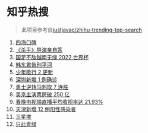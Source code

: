 # 知乎热搜

> 此项目参考自[justjavac/zhihu-trending-top-search](https://github.com/justjavac/zhihu-trending-top-search/blob/main/utils.ts)

<!-- BEGIN -->
  <!-- 最后更新时间:Wed Feb 02 2022 09:10:32 GMT+0000 (Coordinated Universal Time) -->
  1. [四海口碑](https://www.zhihu.com/search?q=四海)
1. [《杀手》导演亲自答](https://www.zhihu.com/search?q=这个杀手不太冷静)
1. [国足不敌越南无缘 2022 世界杯](https://www.zhihu.com/search?q=国足)
1. [韩东君告别平河](https://www.zhihu.com/search?q=长津湖)
1. [少年歌行 2 更新](https://www.zhihu.com/search?q=少年歌行)
1. [深圳新增 1 例确诊](https://www.zhihu.com/search?q=深圳疫情)
1. [勇士逆转马刺取 7 连胜](https://www.zhihu.com/search?q=勇士)
1. [吴京主演票房破 250 亿](https://www.zhihu.com/search?q=吴京主演票房)
1. [春晚电视端直播平均收视率达 21.93%](https://www.zhihu.com/search?q=春晚收视率)
1. [天津新增 12 例阳性感染者](https://www.zhihu.com/search?q=天津疫情)
1. [三星堆](https://www.zhihu.com/search?q=三星堆)
1. [只此青绿](https://www.zhihu.com/search?q=只此青绿)
  <!-- END -->